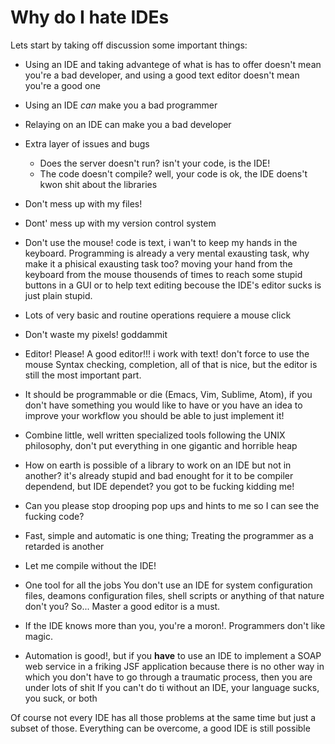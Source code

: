 Why do I hate IDEs
===================

Lets start by taking off discussion some important things:
* Using an IDE and taking advantege of what is has to offer doesn't mean you're
  a bad developer, and using a good text editor doesn't mean you're a good one
* Using an IDE *can* make you a bad programmer
* Relaying on an IDE can make you a bad developer

* Extra layer of issues and bugs
    * Does the server doesn't run? isn't your code, is the IDE!
    * The code doesn't compile? well, your code is ok, the IDE doens't kwon shit
      about the libraries
* Don't mess up with my files!
* Dont' mess up with my version control system
* Don't use the mouse!
    code is text, i wan't to keep my hands in the keyboard.
    Programming is already a very mental exausting task, why make it a phisical
    exausting task too? moving your hand from the keyboard from the mouse
    thousends of times to reach some stupid buttons in a GUI or to help text
    editing becouse the IDE's editor sucks is just plain stupid.
* Lots of very basic and routine operations requiere a mouse  click
* Don't waste my pixels! goddammit
* Editor! Please! A good editor!!! i work with text! don't force to use the mouse
  Syntax checking, completion, all of that is nice, but the editor is still the
  most important part.
* It should be programmable or die (Emacs, Vim, Sublime, Atom), if you don't
  have something you would like to have or you have an idea to improve your
  workflow you should be able to just implement it!
* Combine little, well written specialized tools following the UNIX philosophy,
  don't put everything in one gigantic and horrible heap
* How on earth is possible of a library to work on an IDE but not in another? it's
    already stupid and bad enought for it to be compiler dependend, but IDE
    dependet? you got to be fucking kidding me!
* Can you please stop drooping pop ups and hints to me so I can see the fucking
    code?
* Fast, simple and automatic is one thing; Treating the programmer as a retarded
is another
* Let me compile without the IDE!
* One tool for all the jobs
    You don't use an IDE for system configuration files, deamons configuration
    files, shell scripts or anything of that nature don't you? So... Master a
    good editor is a must.
* If the IDE knows more than you, you're a moron!. Programmers don't like magic.
* Automation is good!, but if you **have** to use an IDE to implement a SOAP web
    service in a friking JSF application because there is no other way in which
    you don't have to go through a traumatic process, then you are under lots of
    shit
    If you can't do ti without an IDE, your language sucks, you suck, or both




Of course not every IDE has all those problems at the same time but just a
subset of those.
Everything can be overcome, a good IDE is still possible

